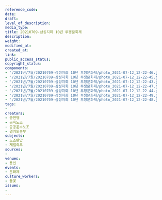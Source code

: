 ```yaml
---
reference_code: 
date: 
draft: 
level_of_description: 
media_type: 
title: 20210709-삼성지회 10년 투쟁문화제
description: 
weight: 
modified_at: 
created_at: 
link: 
public_access_status: 
copyright_status: 
components:
- "/2021년/7월/20210709-삼성지회 10년 투쟁문화제/photo_2021-07-12_12-22-46.jpg"
- "/2021년/7월/20210709-삼성지회 10년 투쟁문화제/photo_2021-07-12_12-22-45.jpg"
- "/2021년/7월/20210709-삼성지회 10년 투쟁문화제/photo_2021-07-12_12-22-43.jpg"
- "/2021년/7월/20210709-삼성지회 10년 투쟁문화제/photo_2021-07-12_12-22-47.jpg"
- "/2021년/7월/20210709-삼성지회 10년 투쟁문화제/photo_2021-07-12_12-22-44.jpg"
- "/2021년/7월/20210709-삼성지회 10년 투쟁문화제/photo_2021-07-12_12-22-49.jpg"
- "/2021년/7월/20210709-삼성지회 10년 투쟁문화제/photo_2021-07-12_12-22-48.jpg"
tags:
- 
creators:
- 총연맹
- 금속노조
- 공공운수노조
- 경기도본부
subjects:
- 노조탄압
- 재벌외투
sources:
- 
venues:
- 용인
events:
- 문화제
culture_workers:
- 들꽃
issues:
- 
---
```


